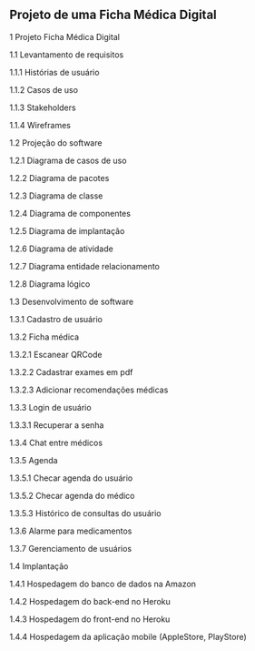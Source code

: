 ## Projeto de uma Ficha Médica Digital



1	Projeto Ficha Médica Digital

1.1 	Levantamento de requisitos

1.1.1	Histórias de usuário

1.1.2 	Casos de uso

1.1.3	Stakeholders

1.1.4	Wireframes

1.2	Projeção do software

1.2.1 	Diagrama de casos de uso

1.2.2	Diagrama de pacotes

1.2.3	Diagrama de classe

1.2.4 	Diagrama de componentes 

1.2.5	Diagrama de implantação

1.2.6	Diagrama de atividade

1.2.7  	Diagrama entidade relacionamento

1.2.8	Diagrama lógico

1.3	Desenvolvimento de software

1.3.1 	Cadastro de usuário

1.3.2 	Ficha médica

1.3.2.1		Escanear QRCode

1.3.2.2		Cadastrar exames em pdf

1.3.2.3		Adicionar recomendações médicas

1.3.3	Login de usuário

1.3.3.1 	Recuperar a senha

1.3.4	Chat entre médicos

1.3.5	Agenda

1.3.5.1		Checar agenda do usuário

1.3.5.2		Checar agenda do médico

1.3.5.3		Histórico de consultas do usuário

1.3.6	Alarme para medicamentos

1.3.7 	Gerenciamento de usuários

1.4  	Implantação

1.4.1	Hospedagem do banco de dados na Amazon

1.4.2 	Hospedagem do back-end no Heroku

1.4.3	Hospedagem do front-end no Heroku	

1.4.4	Hospedagem da aplicação mobile (AppleStore, PlayStore)	


